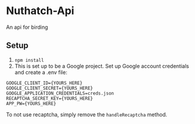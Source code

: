 # Nuthatch-Api
An api for birding

## Setup
1. `npm install`
2. This is set up to be a Google project. Set up Google account credentials and create a .env file:
```
GOOGLE_CLIENT_ID={YOURS_HERE}
GOOGLE_CLIENT_SECRET={YOURS_HERE}
GOOGLE_APPLICATION_CREDENTIALS=creds.json
RECAPTCHA_SECRET_KEY={YOURS_HERE}
APP_PW={YOURS_HERE}
```
To not use recaptcha, simply remove the `handleRecaptcha` method.
